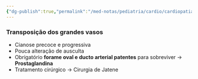 ```yaml
---
{"dg-publish":true,"permalink":"/med-notas/pediatria/cardio/cardiopatias-congenitas/transposicao-dos-grandes-vasos/"}
---
```


### Transposição dos grandes vasos
- Cianose precoce e progressiva
- Pouca alteração de ausculta
- Obrigatório **forame oval e ducto arterial patentes** para sobreviver -> **Prostaglandina**
- Tratamento cirúrgico -> Cirurgia de Jatene